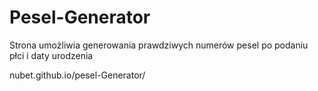 # Pesel-Generator
Strona umożliwia generowania prawdziwych numerów pesel po podaniu płci i daty urodzenia

nubet.github.io/pesel-Generator/
